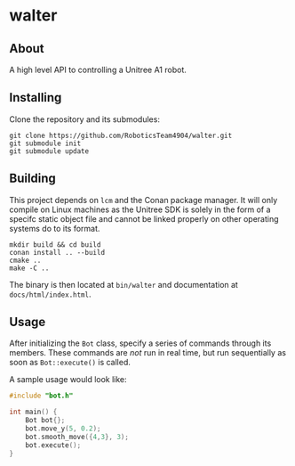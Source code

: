 
# walter 

## About
A high level API to controlling a Unitree A1 robot.

## Installing
Clone the repository and its submodules: 
```
git clone https://github.com/RoboticsTeam4904/walter.git
git submodule init
git submodule update
```

## Building
This project depends on `lcm` and the Conan package manager. It will only compile on Linux machines as the Unitree SDK is solely in the form of a specifc static object file and cannot be linked properly on other operating systems do to its format. 

```
mkdir build && cd build
conan install .. --build
cmake ..
make -C ..
```

The binary is then located at `bin/walter` and documentation at `docs/html/index.html`.

## Usage
After initializing the `Bot` class, specify a series of commands through its members. These commands are *not* run in real time, but run sequentially as soon as `Bot::execute()` is called.

A sample usage would look like:
```cpp
#include "bot.h"

int main() {
	Bot bot{};
	bot.move_y(5, 0.2);
	bot.smooth_move({4,3}, 3);
	bot.execute();	
}
```
